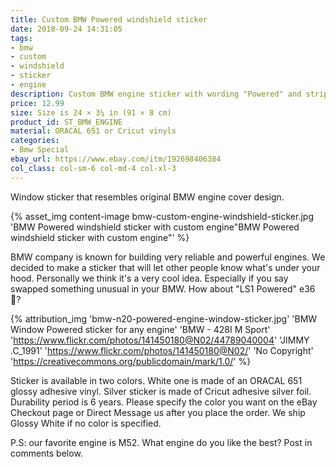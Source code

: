 ```yaml
---
title: Custom BMW Powered windshield sticker
date: 2018-09-24 14:31:05
tags:
- bmw
- custom
- windshield
- sticker
- engine
description: Custom BMW engine sticker with wording "Powered" and stripes. Designed for the windshield. We can make it for any engine model - M30, M50, M52, S52, N54, N55, S38, s52 etc. Text us your engine model. Free US Shipping.
price: 12.99
size: Size is 24 × 3¼ in (91 × 8 cm)
product_id:	ST_BMW_ENGINE
material: ORACAL 651 or Cricut vinyls
categories:
- Bmw Special
ebay_url: https://www.ebay.com/itm/192698406384
col_class: col-sm-6 col-md-4 col-xl-3
---
```


Window sticker that resembles original BMW engine cover design.

<!-- more -->
{% asset_img content-image bmw-custom-engine-windshield-sticker.jpg 'BMW Powered windshield sticker with custom engine"BMW Powered windshield sticker with custom engine"' %}

BMW company is known for building very reliable and powerful engines. We decided to make a sticker that will let other people know what's under your hood. Personally we think it's a very cool idea. Especially if you say swapped something unusual in your BMW. How about "LS1 Powered" e36 🧐?

{% attribution_img
  'bmw-n20-powered-engine-window-sticker.jpg'
  'BMW Window Powered sticker for any engine'
  'BMW - 428I M Sport'
  'https://www.flickr.com/photos/141450180@N02/44789040004'
  'JIMMY .C_1991'
  'https://www.flickr.com/photos/141450180@N02/'
  'No Copyright'
  'https://creativecommons.org/publicdomain/mark/1.0/'
%}

Sticker is available in two colors. White one is made of an ORACAL 651 glossy adhesive vinyl. Silver sticker is made of Cricut adhesive silver foil. Durability period is 6 years. Please specify the color you want on the eBay Checkout page or Direct Message us after you place the order. We ship Glossy White if no color is specified.

P.S: our favorite engine is M52. What engine do you like the best? Post in comments below.
